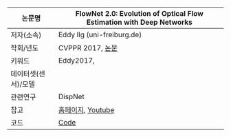 |논문명 | FlowNet 2.0: Evolution of Optical Flow Estimation with Deep Networks |
| --- | --- |
| 저자\(소속\) | Eddy Ilg \(uni-freiburg.de\) |
| 학회/년도 | CVPPR 2017, [논문](https://arxiv.org/abs/1612.01925) |
| 키워드 | Eddy2017,  |
| 데이터셋(센서)/모델 |  |
| 관련연구| DispNet |
| 참고 |[홈페이지](https://lmb.informatik.uni-freiburg.de/Publications/2017/IMKDB17/), [Youtube](https://www.youtube.com/watch?v=JSzUdVBmQP4) |
| 코드 |[Code](https://github.com/lmb-freiburg/dispnet-flownet-docker) |



